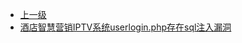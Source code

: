 * [上一级](docs/wy876_poc/)
* [酒店智慧营销IPTV系统userlogin.php存在sql注入漏洞](docs/wy876_poc/IPTV%E7%B3%BB%E7%BB%9F/%E9%85%92%E5%BA%97%E6%99%BA%E6%85%A7%E8%90%A5%E9%94%80IPTV%E7%B3%BB%E7%BB%9Fuserlogin.php%E5%AD%98%E5%9C%A8sql%E6%B3%A8%E5%85%A5%E6%BC%8F%E6%B4%9E.md)
